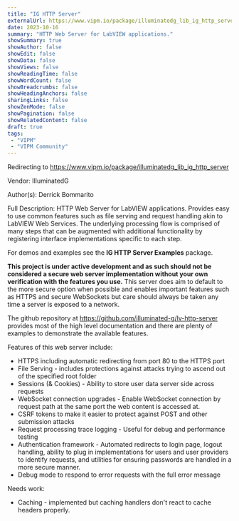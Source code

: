 ```yaml
---
title: "IG HTTP Server"
externalUrl: https://www.vipm.io/package/illuminatedg_lib_ig_http_server
date: 2023-10-16
summary: "HTTP Web Server for LabVIEW applications."
showSummary: true
showAuthor: false
showEdit: false
showData: false
showViews: false
showReadingTime: false
showWordCount: false
showBreadcrumbs: false
showHeadingAnchors: false
sharingLinks: false
showZenMode: false
showPagination: false
showRelatedContent: false
draft: true
tags:
 - "VIPM"
 - "VIPM Community"
---
```


Redirecting to https://www.vipm.io/package/illuminatedg_lib_ig_http_server

Vendor: IlluminatedG

Author(s): Derrick Bommarito
 
Full Description:
HTTP Web Server for LabVIEW applications. Provides easy to use common features such as file serving and request handling akin to LabVIEW Web Services. The underlying processing flow is comprised of many steps that can be augmented with additional functionality by registering interface implementations specific to each step.

For demos and examples see the **IG HTTP Server Examples** package.

**This project is under active development and as such should not be considered a secure web server implementation without your own verification with the features you use.** This server does aim to default to the more secure option when possible and enables important features such as HTTPS and secure WebSockets but care should always be taken any time a server is exposed to a network.

The github repository at https://github.com/illuminated-g/lv-http-server provides most of the high level documentation and there are plenty of examples to demonstrate the available features.

Features of this web server include:
 - HTTPS including automatic redirecting from port 80 to the HTTPS port
 - File Serving - includes protections against attacks trying to ascend out of the specified root folder
 - Sessions (& Cookies) - Ability to store user data server side across requests
 - WebSocket connection upgrades - Enable WebSocket connection by request path at the same port the web content is accessed at.
 - CSRF tokens to make it easier to protect against POST and other submission attacks
 - Request processing trace logging - Useful for debug and performance testing
 - Authentication framework - Automated redirects to login page, logout handling, ability to plug in implementations for users and user providers to identify requests, and utilities for ensuring passwords are handled in a more secure manner.
 - Debug mode to respond to error requests with the full error message

Needs work:
 - Caching - implemented but caching handlers don't react to cache headers properly.